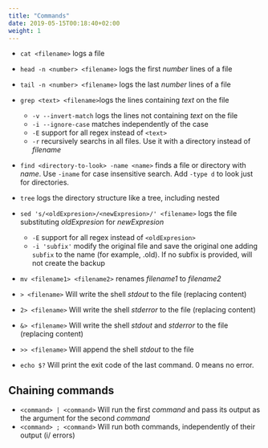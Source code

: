 ```yaml
---
title: "Commands"
date: 2019-05-15T00:18:40+02:00
weight: 1
---
```


- `cat <filename>` logs a file
- `head -n <number> <filename>` logs the first *number* lines of a file
- `tail -n <number> <filename>` logs the last *number* lines of a file
- `grep <text> <filename>`logs the lines containing *text* on the file
  - `-v --invert-match` logs the lines not containing *text* on the file
  - `-i --ignore-case` matches independently of the case
  - `-E` support for all regex instead of `<text>`
  - `-r` recursively searchs in all files. Use it with a directory instead of *filename*
- `find <directory-to-look> -name <name>` finds a file or directory with *name*. Use `-iname` for case insensitive search. Add `-type d` to look just for directories.
  
- `tree` logs the directory structure like a tree, including nested
- `sed 's/<oldExpresion>/<newExpresion>/' <filename>` logs the file substituting *oldExpresion* for *newExpresion*
  - `-E` support for all regex instead of `<oldExpresion>`
  - `-i 'subfix'` modify the original file and save the original one adding `subfix` to the name (for example, .old). If no subfix is provided, will not create the backup
- `mv <filename1> <filename2>` renames *filename1* to *filename2*
- `> <filename>` Will write the shell *stdout* to the file (replacing content)
- `2> <filename>` Will write the shell *stderror* to the file (replacing content)
- `&> <filename>` Will write the shell *stdout* and *stderror* to the file (replacing content)
- `>> <filename>` Will append the shell *stdout* to the file
- `echo $?` Will print the exit code of the last command. 0 means no error.

## Chaining commands

- `<command> | <command>` Will run the first *command* and pass its output as the argument for the second *command*
- `<command> ; <command>` Will run both commands, independently of their output (i/ errors)
